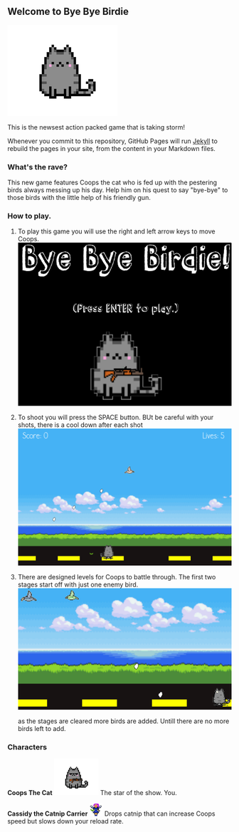 ## Welcome to Bye Bye Birdie

![alt text](https://raw.githubusercontent.com/ewaldt4148/space-war-project/master/space-war/assets/images/cat_start_screen.png "Coops the Cat")

This is the newsest action packed game that is taking storm! 

Whenever you commit to this repository, GitHub Pages will run [Jekyll](https://jekyllrb.com/) to rebuild the pages in your site, from the content in your Markdown files.

### What's the rave?

This new game features Coops the cat who is fed up with the pestering birds always messing up his day. Help him on his quest to say "bye-bye" to those birds with the little help of his friendly gun.  

### How to play.

1. To play this game you will use the right and left arrow keys to move Coops.
![alt text](https://raw.githubusercontent.com/ewaldt4148/space-war-project/master/space-war/assets/images/start_screen.PNG "Start Screen")
2. To shoot you will press the SPACE button. BUt be careful with your shots, there is a cool down after each shot
![alt text](https://raw.githubusercontent.com/ewaldt4148/space-war-project/master/space-war/assets/images/first_level.PNG "First Level")
3. There are designed levels for Coops to battle through. The first two stages start off with just one enemy bird.
![alt text](https://raw.githubusercontent.com/ewaldt4148/space-war-project/master/space-war/assets/images/level%20high.PNG "Ending Level")

   as the stages are cleared more birds are added. Untill there are no more birds left to add.
   
   
### Characters

**Coops The Cat**    ![alt text](https://raw.githubusercontent.com/ewaldt4148/space-war-project/master/space-war/assets/images/cat_start_screen_glasses.png "Coops")                  The star of the show. You. 



**Cassidy the Catnip Carrier**  ![alt text](https://raw.githubusercontent.com/ewaldt4148/space-war-project/master/space-war/assets/images/fairy1.png "Cassidy")                    Drops catnip that can increase Coops speed but slows down your reload rate.
